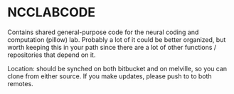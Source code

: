 # NCCLABCODE #

Contains shared general-purpose code for the neural coding and computation (pillow) lab.  Probably a lot of it could be better organized, but worth keeping this in your path since there are a lot of other functions / repositories that depend on it.

Location: should be synched on both bitbucket and on melville, so you can clone from either source. If you make updates, please push to to both remotes.


